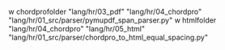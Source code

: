 w chordprofolder "lang/hr/03_pdf" "lang/hr/04_chordpro" "lang/hr/01_src/parser/pymupdf_span_parser.py"
w htmlfolder "lang/hr/04_chordpro" "lang/hr/05_html" "lang/hr/01_src/parser/chordpro_to_html_equal_spacing.py"